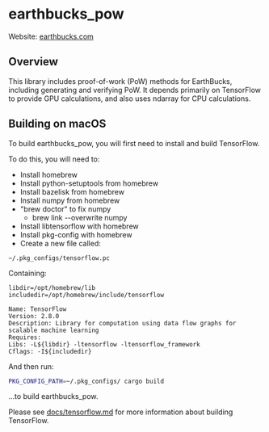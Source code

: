 # earthbucks_pow

Website: [earthbucks.com](https://earthbucks.com)

## Overview

This library includes proof-of-work (PoW) methods for EarthBucks, including
generating and verifying PoW. It depends primarily on TensorFlow to provide GPU
calculations, and also uses ndarray for CPU calculations.

## Building on macOS

To build earthbucks_pow, you will first need to install and build TensorFlow.

To do this, you will need to:
- Install homebrew
- Install python-setuptools from homebrew
- Install bazelisk from homebrew
- Install numpy from homebrew
- "brew doctor" to fix numpy
  - brew link --overwrite numpy
- Install libtensorflow with homebrew
- Install pkg-config with homebrew
- Create a new file called:

`~/.pkg_configs/tensorflow.pc`

Containing:

```
libdir=/opt/homebrew/lib
includedir=/opt/homebrew/include/tensorflow

Name: TensorFlow
Version: 2.8.0
Description: Library for computation using data flow graphs for scalable machine learning
Requires:
Libs: -L${libdir} -ltensorflow -ltensorflow_framework
Cflags: -I${includedir}
```

And then run:

```zsh
PKG_CONFIG_PATH=~/.pkg_configs/ cargo build
```

...to build earthbucks_pow.

Please see [docs/tensorflow.md](docs/tensorflow.md) for more information about building TensorFlow.
